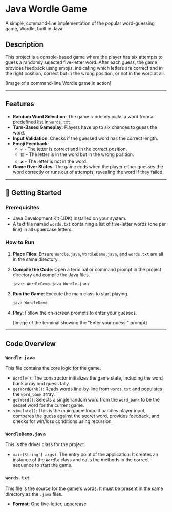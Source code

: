 # Java Wordle Game 

A simple, command-line implementation of the popular word-guessing game, Wordle, built in Java.

## Description

This project is a console-based game where the player has six attempts to guess a randomly selected five-letter word. After each guess, the game provides feedback using emojis, indicating which letters are correct and in the right position, correct but in the wrong position, or not in the word at all.

[Image of a command-line Wordle game in action]

---

## Features

* **Random Word Selection**: The game randomly picks a word from a predefined list in `words.txt`.
* **Turn-Based Gameplay**: Players have up to six chances to guess the word.
* **Input Validation**: Checks if the guessed word has the correct length.
* **Emoji Feedback**:
    * `✔️` - The letter is correct and in the correct position.
    * `🟨` - The letter is in the word but in the wrong position.
    * `❌` - The letter is not in the word.
* **Game Over States**: The game ends when the player either guesses the word correctly or runs out of attempts, revealing the word if they failed.

---

## 🚀 Getting Started

### Prerequisites

* Java Development Kit (JDK) installed on your system.
* A text file named `words.txt` containing a list of five-letter words (one per line) in all uppercase letters.

### How to Run

1.  **Place Files**: Ensure `Wordle.java`, `WordleDemo.java`, and `words.txt` are all in the same directory.

2.  **Compile the Code**: Open a terminal or command prompt in the project directory and compile the Java files.
    ```bash
    javac WordleDemo.java Wordle.java
    ```

3.  **Run the Game**: Execute the main class to start playing.
    ```bash
    java WordleDemo
    ```
4.  **Play**: Follow the on-screen prompts to enter your guesses.

    [Image of the terminal showing the "Enter your guess:" prompt]

---

## Code Overview

### `Wordle.java`

This file contains the core logic for the game.

* `Wordle()`: The constructor initializes the game state, including the word bank array and guess tally.
* `getWordBank()`: Reads words line-by-line from `words.txt` and populates the `word_bank` array.
* `getWord()`: Selects a single random word from the `word_bank` to be the secret word for the current game.
* `simulate()`: This is the main game loop. It handles player input, compares the guess against the secret word, provides feedback, and checks for win/loss conditions using recursion.

### `WordleDemo.java`

This is the driver class for the project.

* `main(String[] args)`: The entry point of the application. It creates an instance of the `Wordle` class and calls the methods in the correct sequence to start the game.

### `words.txt`

This file is the source for the game's words. It must be present in the same directory as the `.java` files.

* **Format**: One five-letter, uppercase
